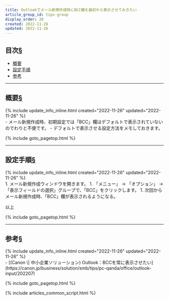 ```yaml
---
title: Outlookでメール新規作成時にBCC欄を最初から表示させておきたい
article_group_id: tips-group
display_order: 20
created: 2022-11-26
updated: 2022-11-26
---
```


## <a name="index">目次</a><a class="heading-anchor-permalink" href="#目次">§</a>

<ul id="index_ul">
<li><a href="#概要">概要</a></li>
<li><a href="#設定手順">設定手順</a></li>
<li><a href="#参考">参考</a></li>
</ul>

* * *
## <a name="概要">概要</a><a class="heading-anchor-permalink" href="#概要">§</a>
<div class="chapter-updated">{% include update_info_inline.html created="2022-11-26" updated="2022-11-26" %}</div>
- メール新規作成時、初期設定では「BCC」欄はデフォルトで表示されていないのでわりと不便です。
- デフォルトで表示させる設定方法をメモしておきます。

{% include goto_pagetop.html %}

* * *
## <a name="設定手順">設定手順</a><a class="heading-anchor-permalink" href="#設定手順">§</a>
<div class="chapter-updated">{% include update_info_inline.html created="2022-11-26" updated="2022-11-26" %}</div>
1. メール新規作成ウィンドウを開きます。
1. 「メニュー」 -> 「オプション」 -> 「表示フィールドの選択」グループで、「BCC」をクリックします。
1. 次回からメール新規作成時、「BCC」欄が表示されるようになる。

以上

{% include goto_pagetop.html %}

* * *
## <a name="参考">参考</a><a class="heading-anchor-permalink" href="#参考">§</a>
<div class="chapter-updated">{% include update_info_inline.html created="2022-11-26" updated="2022-11-26" %}</div>
- [(Canon \| 中小企業ソリューション) Outlook：BCCを常に表示させたい](https://canon.jp/business/solution/smb/tips/pc-qanda/office/outlook-input/202207)

{% include goto_pagetop.html %}

{% include articles_common_script.html %}
